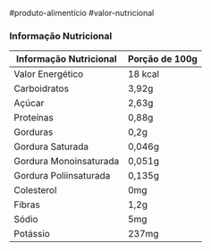 #produto-alimentício #valor-nutricional 

### Informação Nutricional
| Informação Nutricional | Porção de 100g |
| ---------------------- | -------------- |
| Valor Energético       | 18 kcal        |
| Carboidratos           | 3,92g          |
| Açúcar                 | 2,63g          |
| Proteínas              | 0,88g          |
| Gorduras               | 0,2g           |
| Gordura Saturada       | 0,046g         |
| Gordura Monoinsaturada | 0,051g         |
| Gordura Poliinsaturada | 0,135g         |
| Colesterol             | 0mg            |
| Fibras                 | 1,2g           |
| Sódio                  | 5mg            |
| Potássio               | 237mg          |